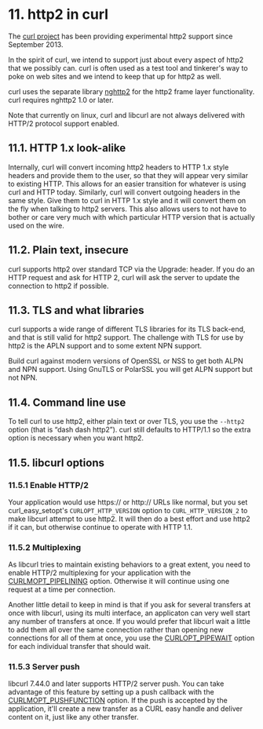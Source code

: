 # 11. http2 in curl

The [curl project](http://curl.haxx.se/) has been providing experimental http2
support since September 2013.

In the spirit of curl, we intend to support just about every aspect of http2 that we possibly can. curl is often used as a test tool and tinkerer's way to poke on web sites and we intend to keep that up for http2 as well.

curl uses the separate library [nghttp2](https://nghttp2.org/) for the http2
frame layer functionality. curl requires nghttp2 1.0 or later.

Note that currently on linux, curl and libcurl are not always delivered with
HTTP/2 protocol support enabled.

## 11.1. HTTP 1.x look-alike

Internally, curl will convert incoming http2 headers to HTTP 1.x style headers and provide them to the user, so that they will appear very similar to existing HTTP. This allows for an easier transition for whatever is using curl and HTTP today. Similarly, curl will convert outgoing headers in the same style. Give them to curl in HTTP 1.x style and it will convert them on the fly when talking to http2 servers. This also allows users to not have to bother or care very much with which particular HTTP version that is actually used on the wire.

## 11.2. Plain text, insecure

curl supports http2 over standard TCP via the Upgrade: header. If you do an
HTTP request and ask for HTTP 2, curl will ask the server to update the
connection to http2 if possible.

## 11.3. TLS and what libraries

curl supports a wide range of different TLS libraries for its TLS back-end, and that is still valid for http2 support. The challenge with TLS for use by http2 is the APLN support and to some extent NPN support.

Build curl against modern versions of OpenSSL or NSS to get both ALPN and NPN support. Using GnuTLS or PolarSSL you will get ALPN support but not NPN.

## 11.4. Command line use

To tell curl to use http2, either plain text or over TLS, you use the
`--http2` option (that is “dash dash http2”). curl still defaults to HTTP/1.1
so the extra option is necessary when you want http2.

## 11.5. libcurl options

### 11.5.1 Enable HTTP/2

Your application would use https:// or http:// URLs like normal, but you set
curl_easy_setopt's `CURLOPT_HTTP_VERSION` option to `CURL_HTTP_VERSION_2` to
make libcurl attempt to use http2. It will then do a best effort and use http2
if it can, but otherwise continue to operate with HTTP 1.1.

### 11.5.2 Multiplexing

As libcurl tries to maintain existing behaviors to a great extent, you need to
enable HTTP/2 multiplexing for your application with the
[CURLMOPT_PIPELINING](http://curl.haxx.se/libcurl/c/CURLMOPT_PIPELINING.html)
option. Otherwise it will continue using one request at a time per connection.

Another little detail to keep in mind is that if you ask for several transfers
at once with libcurl, using its multi interface, an applicaton can very well
start any number of transfers at once. If you would prefer that libcurl wait
a little to add them all over the same connection rather than opening new
connections for all of them at once, you use the
[CURLOPT_PIPEWAIT](http://curl.haxx.se/libcurl/c/CURLOPT_PIPEWAIT.html) option
for each individual transfer that should wait.

### 11.5.3 Server push

libcurl 7.44.0 and later supports HTTP/2 server push. You can take advantage
of this feature by setting up a push callback with the
[CURLMOPT_PUSHFUNCTION](http://curl.haxx.se/libcurl/c/CURLMOPT_PUSHFUNCTION.html)
option. If the push is accepted by the application, it'll create a new
transfer as a CURL easy handle and deliver content on it, just like any other
transfer.
